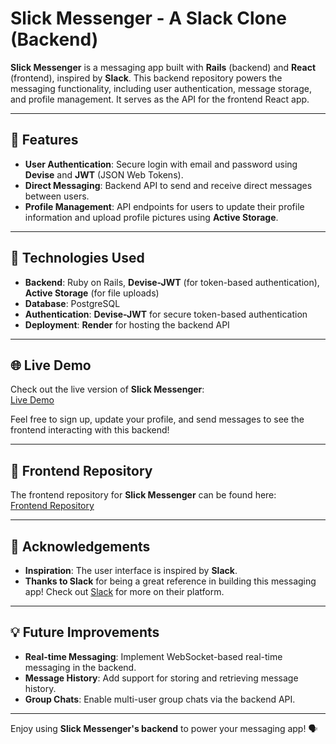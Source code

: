# Slick Messenger - A Slack Clone (Backend)

**Slick Messenger** is a messaging app built with **Rails** (backend) and **React** (frontend), inspired by **Slack**. This backend repository powers the messaging functionality, including user authentication, message storage, and profile management. It serves as the API for the frontend React app.

---

## 🚀 Features
- **User Authentication**: Secure login with email and password using **Devise** and **JWT** (JSON Web Tokens).
- **Direct Messaging**: Backend API to send and receive direct messages between users.
- **Profile Management**: API endpoints for users to update their profile information and upload profile pictures using **Active Storage**.

---

## 🔧 Technologies Used
- **Backend**: Ruby on Rails, **Devise-JWT** (for token-based authentication), **Active Storage** (for file uploads)
- **Database**: PostgreSQL
- **Authentication**: **Devise-JWT** for secure token-based authentication
- **Deployment**: **Render** for hosting the backend API

---

## 🌐 Live Demo
Check out the live version of **Slick Messenger**:  
[Live Demo](https://slick-messenger.netlify.app)

Feel free to sign up, update your profile, and send messages to see the frontend interacting with this backend!

---

## 📂 Frontend Repository  
The frontend repository for **Slick Messenger** can be found here:  
[Frontend Repository](https://github.com/daniel-echevarria/slick-messenger)

---

## 🙏 Acknowledgements
- **Inspiration**: The user interface is inspired by **Slack**.  
- **Thanks to Slack** for being a great reference in building this messaging app! Check out [Slack](https://slack.com) for more on their platform.

---

## 💡 Future Improvements
- **Real-time Messaging**: Implement WebSocket-based real-time messaging in the backend.
- **Message History**: Add support for storing and retrieving message history.
- **Group Chats**: Enable multi-user group chats via the backend API.

---

Enjoy using **Slick Messenger's backend** to power your messaging app! 🗣️
